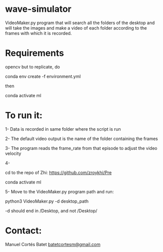 # wave-simulator

VideoMaker.py
program that will search all the folders of the desktop and will take the images and make a video of each folder according to the frames with which it is recorded.


#  Requirements

opencv
but to replicate, do 

conda env create -f environment.yml

then 

conda activate ml



# To run it:

1- Data is recorded in same folder where the script is run

2- The default video output is the name of the folder containing the frames

3- The program reads the frame_rate from that episode to adjust the video velocity

4-

cd to the repo of Zhi: https://github.com/zroykhi/Pre

conda activate ml


5- Move to the VideoMaker.py program path and run:

python3 VideoMaker.py -d desktop_path

-d should end in /Desktop, and not /Desktop/


# Contact: 

Manuel Cortés Batet batetcortesm@gmail.com
